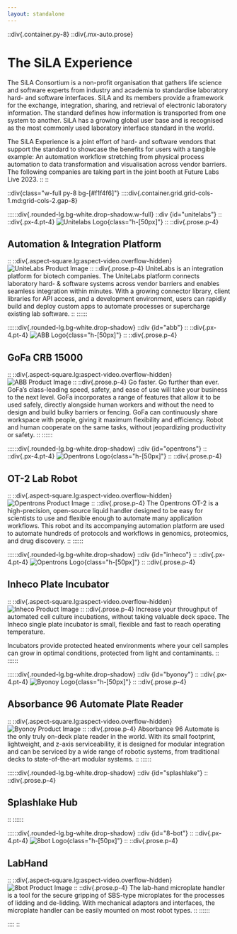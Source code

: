 ```yaml
---
layout: standalone
---
```


::div{.container.py-8}
::div{.mx-auto.prose}

# The SiLA Experience

The SiLA Consortium is a non-profit organisation that gathers life science and software experts from industry and academia to standardise laboratory hard- and software interfaces. SiLA and its members provide a framework for the exchange, integration, sharing, and retrieval of electronic laboratory information. The standard defines how information is transported from one system to another. SiLA has a growing global user base and is recognised as the most commonly used laboratory interface standard in the world.

The SiLA Experience is a joint effort of hard- and software vendors that support the standard to showcase the benefits for users with a tangible example: An automation workflow stretching from physical process automation to data transformation and visualisation across vendor barriers. The following companies are taking part in the joint booth at Future Labs Live 2023.
::
::

::div{class="w-full py-8 bg-[#f1f4f6]"}
::::div{.container.grid.grid-cols-1.md:grid-cols-2.gap-8}

<!-- UniteLabs -->
::::::div{.rounded-lg.bg-white.drop-shadow.w-full}
::div
[](#){id="unitelabs"}
::
::div{.px-4.pt-4}
![Unitelabs Logo](/images/future-labs-live/unitelabs-logo.svg){class="h-[50px]"}
::
::div{.prose.p-4}
## Automation & Integration Platform
::
::div{.aspect-square.lg:aspect-video.overflow-hidden}
<img src="/images/future-labs-live/unitelabs-product.png" alt="UniteLabs Product Image" class="object-cover w-full h-full">
::
::div{.prose.p-4}
UniteLabs is an integration platform for biotech companies. The UniteLabs platform connects laboratory hard- & software systems across vendor barriers and enables seamless integration within minutes. With a growing connector library, client libraries for API access, and a development environment, users can rapidly build and deploy custom apps to automate processes or supercharge existing lab software.
::
::::::

<!-- ABB -->
::::::div{.rounded-lg.bg-white.drop-shadow}
::div
[](#){id="abb"}
::
::div{.px-4.pt-4}
![ABB Logo](/images/future-labs-live/abb-logo.png){class="h-[50px]"}
::
::div{.prose.p-4}

## GoFa CRB 15000

::
::div{.aspect-square.lg:aspect-video.overflow-hidden}
<img src="/images/future-labs-live/abb-product.jpg" alt="ABB Product Image" class="object-cover w-full h-full">
::
::div{.prose.p-4}
Go faster. Go further than ever. GoFa’s class-leading speed, safety, and ease of use will take your business to the next level. GoFa incorporates a range of features that allow it to be used safely, directly alongside human workers and without the need to design and build bulky barriers or fencing. GoFa can continuously share workspace with people, giving it maximum flexibility and efficiency. Robot and human cooperate on the same tasks, without jeopardizing productivity or safety.
::
::::::

<!-- Opentrons -->
::::::div{.rounded-lg.bg-white.drop-shadow}
::div
[](#){id="opentrons"}
::
::div{.px-4.pt-4}
![Opentrons Logo](/images/future-labs-live/opentrons-logo.png){class="h-[50px]"}
::
::div{.prose.p-4}

## OT-2 Lab Robot

::
::div{.aspect-square.lg:aspect-video.overflow-hidden}
<img src="/images/future-labs-live/opentrons-product.png" alt="Opentrons Product Image" class="object-cover w-full h-full">
::
::div{.prose.p-4}
The Opentrons OT-2 is a high-precision, open-source liquid handler designed to be easy for scientists to use and flexible enough to automate many application workflows. This robot and its accompanying automation platform are used to automate hundreds of protocols and workflows in genomics, proteomics, and drug discovery.
::
::::::

<!-- Inheco -->
::::::div{.rounded-lg.bg-white.drop-shadow}
::div
[](#){id="inheco"}
::
::div{.px-4.pt-4}
![Opentrons Logo](/images/future-labs-live/inheco-logo.svg){class="h-[50px]"}
::
::div{.prose.p-4}

## Inheco Plate Incubator

::
::div{.aspect-square.lg:aspect-video.overflow-hidden}
<img src="/images/future-labs-live/inheco-product.jpg" alt="Inheco Product Image" class="object-cover w-full h-full">
::
::div{.prose.p-4}
Increase your throughput of automated cell culture incubations, without taking valuable deck space. The Inheco single plate incubator is small, flexible and fast to reach operating temperature.

Incubators provide protected heated environments where your cell samples can grow in optimal conditions, protected from light and contaminants.
::
::::::

<!-- Byonoy -->
::::::div{.rounded-lg.bg-white.drop-shadow}
::div
[](#){id="byonoy"}
::
::div{.px-4.pt-4}
![Byonoy Logo](/images/future-labs-live/byonoy-logo.png){class="h-[50px]"}
::
::div{.prose.p-4}

## Absorbance 96 Automate Plate Reader

::
::div{.aspect-square.lg:aspect-video.overflow-hidden}
<img src="/images/future-labs-live/byonoy-product.png" alt="Byonoy Product Image" class="object-cover w-full h-full">
::
::div{.prose.p-4}
Absorbance 96 Automate is the only truly on-deck plate reader in the world. With its small footprint, lightweight, and z-axis serviceability, it is designed for modular integration and can be serviced by a wide range of robotic systems, from traditional decks to state-of-the-art modular systems.
::
::::::

<!-- Splashlake -->
::::::div{.rounded-lg.bg-white.drop-shadow}
::div
[](#){id="splashlake"}
::
::div{.prose.p-4}

## Splashlake Hub

::
::::::

<!-- 8-Bot -->
::::::div{.rounded-lg.bg-white.drop-shadow}
::div
[](#){id="8-bot"}
::
::div{.px-4.pt-4}
![8bot Logo](/images/future-labs-live/8bot-logo.png){class="h-[50px]"}
::
::div{.prose.p-4}

## LabHand

::
::div{.aspect-square.lg:aspect-video.overflow-hidden}
<img src="/images/future-labs-live/8bot-product.png" alt="8bot Product Image" class="object-cover w-full h-full">
::
::div{.prose.p-4}
The lab-hand microplate handler is a tool for the secure gripping of SBS-type microplates for the processes of lidding and de-lidding. With mechanical adaptors and interfaces, the microplate handler can be easily mounted on most robot types.
::
::::::

::::
::
